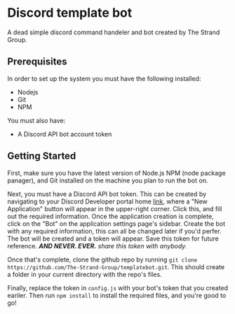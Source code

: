 # Discord template bot

A dead simple discord command handeler and bot created by The Strand Group.

## Prerequisites

In order to set up the system you must have the following installed:

* Nodejs
* Git
* NPM

You must also have: 

* A Discord API bot account token

## Getting Started

First, make sure you have the latest version of Node.js NPM (node package panager), and Git installed on the machine you plan to run the bot on.

Next, you must have a Discord API bot token. This can be created by navigating to your Discord Developer portal home [link](https://discordapp.com/developers/applications/), where a "New Application" button will appear in the upper-right corner. Click this, and fill out the required information. Once the application creation is complete, click on the "Bot" on the application settings page's sidebar. Create the bot with any required information, this can all be changed later if you'd perfer. The bot will be created and a token will appear. Save this token for future reference. ***AND NEVER. EVER.** share this token with anybody.*

Once that's complete, clone the github repo by running `git clone https://github.com/The-Strand-Group/templatebot.git`. This should create a folder in your current directory with the repo's files.

Finally, replace the token in `config.js` with your bot's token that you created eariler. Then run `npm install` to install the required files, and you're good to go!
